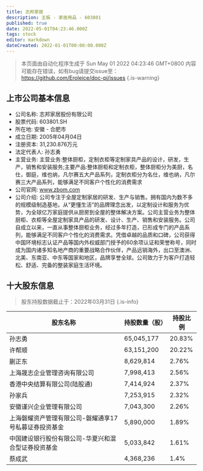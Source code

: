 ```yaml
---
title: 志邦家居
description: 主板 - 家居用品 - 603801
published: true
date: 2022-05-01T04:23:46.000Z
tags: stock
editor: markdown
dateCreated: 2022-01-01T00:00:00.000Z
---
```


> 本页面由自动化程序生成于 Sun May 01 2022 04:23:46 GMT+0800
> 内容可能存在错误，如有bug请提交issue至：https://github.com/Eroleice/doc-pi/issues
{.is-warning}

## 上市公司基本信息
- 公司名称: 志邦家居股份有限公司
- 股票代码: 603801.SH
- 所在地: 安徽 - 合肥市
- 成立日期: 2005年04月04日
- 注册资本: 31,230.876万元
- 法定代表人: 孙志勇
- 主营业务: 主营业务:整体厨柜，定制衣柜等定制家具产品的设计，研发，生产，销售和安装服务;主要产品:整体厨柜和定制衣柜，整体厨柜分为美厨，名仕，御庭，维也纳，凡尔赛五大产品系列，定制衣柜分为名仕，维也纳，凡尔赛三大产品系列，能够满足不同客户个性化的消费需求
- 公司官网: www.zbom.com
- 公司介绍: 公司专注于全屋定制家居的研发、生产与销售。拥有国内为数不多的规模级制造基地，从“更懂生活”的品牌理念出发，以定制设计和服务为优势，为全球亿万家庭提供从厨房到全屋的整体解决方案。公司主营业务为整体厨柜、衣柜等全屋定制家具产品的研发、设计、生产、销售和安装服务。公司自成立以来，一直从事整体厨柜业务，经过多年打造，已形成专门的产品系列，能够满足不同客户个性化的消费需求。凭借卓越的品质和口碑，公司获得中国环境标志认证产品等国内外权威部门授予的60余项认证和荣誉称号，同时成为国内诸多知名地产商的重要战略合作伙伴，产品远销海外，出口至澳洲、北美、东南亚、中东等国家和地区，品牌享誉全球。公司致力于为客户打造轻松、舒适、完备的整装家庭生活环境。


## 十大股东信息
> 股东持股数据截止于：2022年03月31日
{.is-info}

| 股东名称 | 持股数量（股） | 持股比例 |
| --- | --- | --- |
| 孙志勇 | 65,045,177 | 20.83% |
| 许帮顺 | 63,151,200 | 20.22% |
| 蒯正东 | 8,629,814 | 2.76% |
| 上海晟志企业管理咨询有限公司 | 7,998,413 | 2.56% |
| 香港中央结算有限公司(陆股通) | 7,414,924 | 2.37% |
| 孙家兵 | 7,253,915 | 2.32% |
| 安徽谨兴企业管理有限公司 | 7,043,300 | 2.26% |
| 上海磐耀资产管理有限公司-磐耀通享17号私募证券投资基金 | 5,890,000 | 1.89% |
| 中国建设银行股份有限公司-华夏兴和混合型证券投资基金 | 5,033,842 | 1.61% |
| 蔡成武 | 4,368,236 | 1.4% |




